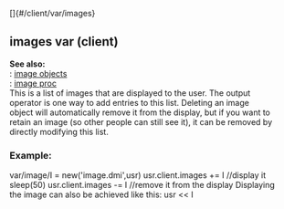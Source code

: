 []{#/client/var/images}    
## images var (client)    
**See also:**    
:   [image objects](/ref/image.md)    
:   [image proc](/ref/proc/image.md)    
This is a list of images that are displayed to the user. The output    
operator is one way to add entries to this list. Deleting an image    
object will automatically remove it from the display, but if you want to    
retain an image (so other people can still see it), it can be removed by    
directly modifying this list.    
### Example:    
var/image/I = new(\'image.dmi\',usr) usr.client.images += I //display it    
sleep(50) usr.client.images -= I //remove it from the display Displaying    
the image can also be achieved like this: usr \<\< I  